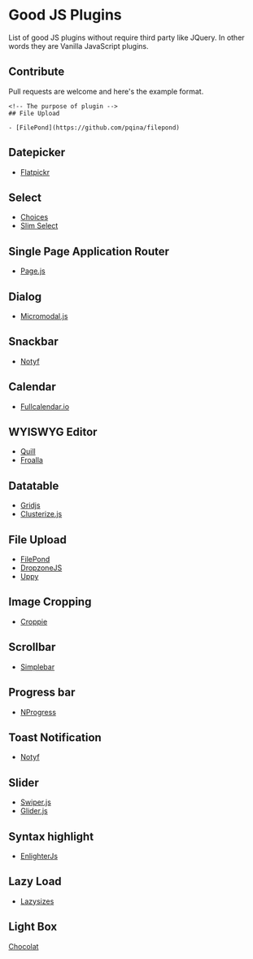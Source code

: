 # Good JS Plugins

List of good JS plugins without require third party like JQuery. In other words they are Vanilla JavaScript plugins.

## Contribute

Pull requests are welcome and here's the example format.

```
<!-- The purpose of plugin -->
## File Upload

- [FilePond](https://github.com/pqina/filepond)
```

## Datepicker

- [Flatpickr](https://flatpickr.js.org)

## Select

- [Choices](https://github.com/jshjohnson/Choices)
- [Slim Select](https://github.com/brianvoe/slim-select)

## Single Page Application Router

- [Page.js](https://github.com/visionmedia/page.js/)

## Dialog

- [Micromodal.js](https://github.com/Ghosh/micromodal)

## Snackbar

- [Notyf](https://github.com/caroso1222/notyf)

## Calendar

- [Fullcalendar.io](https://fullcalendar.io)

## WYISWYG Editor

- [Quill](https://quilljs.com)
- [Froalla](https://froala.com/wysiwyg-editor/)

## Datatable

- [Gridjs](https://github.com/grid-js/gridjs)
- [Clusterize.js](https://github.com/NeXTs/Clusterize.js/)


## File Upload

- [FilePond](https://github.com/pqina/filepond)
- [DropzoneJS](https://www.dropzonejs.com/)
- [Uppy](https://github.com/transloadit/uppy)

## Image Cropping
- [Croppie](https://foliotek.github.io/Croppie/)

## Scrollbar

- [Simplebar](https://github.com/Grsmto/simplebar)

## Progress bar

- [NProgress](https://ricostacruz.com/nprogress/)

## Toast Notification

- [Notyf](https://github.com/caroso1222/notyf)

## Slider

- [Swiper.js](https://swiperjs.com/)
- [Glider.js](https://github.com/NickPiscitelli/Glider.js)

## Syntax highlight

- [EnlighterJs](https://github.com/EnlighterJS/EnlighterJS)

## Lazy Load

- [Lazysizes](https://github.com/aFarkas/lazysizes)

## Light Box

[Chocolat](https://github.com/nicolas-t/Chocolat)
